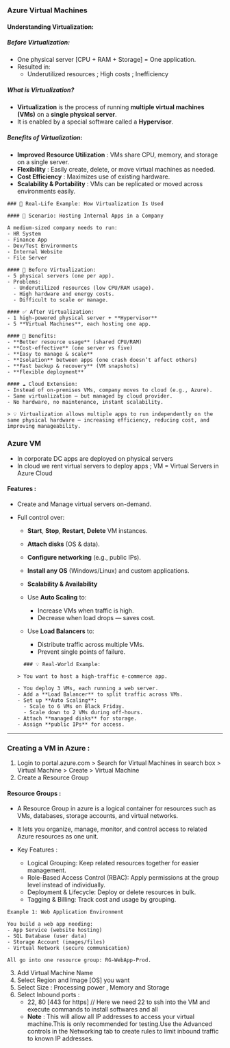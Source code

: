 ### Azure Virtual Machines 

#### Understanding Virtualization:

##### Before Virtualization:
- One physical server [CPU + RAM + Storage] = One application.
- Resulted in:
  - Underutilized resources ; High costs ; Inefficiency

##### What is Virtualization?
  - **Virtualization** is the process of running **multiple virtual machines (VMs)** on a **single physical server**.
  - It is enabled by a special software called a **Hypervisor**.

##### Benefits of Virtualization:
- **Improved Resource Utilization** : VMs share CPU, memory, and storage on a single server.
- **Flexibility**  : Easily create, delete, or move virtual machines as needed.
- **Cost Efficiency**  : Maximizes use of existing hardware.
- **Scalability & Portability**  : VMs can be replicated or moved across environments easily.

```
### 🧩 Real-Life Example: How Virtualization Is Used

#### 🏢 Scenario: Hosting Internal Apps in a Company

A medium-sized company needs to run:
- HR System
- Finance App
- Dev/Test Environments
- Internal Website
- File Server

#### 🔴 Before Virtualization:
- 5 physical servers (one per app).
- Problems:
  - Underutilized resources (low CPU/RAM usage).
  - High hardware and energy costs.
  - Difficult to scale or manage.

#### ✅ After Virtualization:
- 1 high-powered physical server + **Hypervisor**
- 5 **Virtual Machines**, each hosting one app.

#### 🎯 Benefits:
- **Better resource usage** (shared CPU/RAM)
- **Cost-effective** (one server vs five)
- **Easy to manage & scale**
- **Isolation** between apps (one crash doesn’t affect others)
- **Fast backup & recovery** (VM snapshots)
- **Flexible deployment**

#### ☁️ Cloud Extension:
- Instead of on-premises VMs, company moves to cloud (e.g., Azure).
- Same virtualization — but managed by cloud provider.
- No hardware, no maintenance, instant scalability.

> 💡 Virtualization allows multiple apps to run independently on the same physical hardware — increasing efficiency, reducing cost, and improving manageability.

```

### Azure VM 

- In corporate DC apps are deployed on physical servers
- In cloud we rent virtual servers to deploy apps ;  VM = Virtual Servers in Azure Cloud

#### Features :
- Create and Manage virtual servers on-demand.
- Full control over:
  - **Start**, **Stop**, **Restart**, **Delete** VM instances.
  - **Attach disks** (OS & data).
  - **Configure networking** (e.g., public IPs).
  - **Install any OS** (Windows/Linux) and custom applications.
    
  - **Scalability & Availability**
  - Use **Auto Scaling** to:
    - Increase VMs when traffic is high.
    - Decrease when load drops — saves cost.

  - Use **Load Balancers** to:
    - Distribute traffic across multiple VMs.
    - Prevent single points of failure.

  ```
    ### 💡 Real-World Example:
  
  > You want to host a high-traffic e-commerce app.
  
  - You deploy 3 VMs, each running a web server.
  - Add a **Load Balancer** to split traffic across VMs.
  - Set up **Auto Scaling**:
    - Scale to 6 VMs on Black Friday.
    - Scale down to 2 VMs during off-hours.
  - Attach **managed disks** for storage.
  - Assign **public IPs** for access.
  
  ```

 ----
    
### Creating a VM in Azure :

1. Login to portal.azure.com > Search for Virtual Machines in search box > Virtual Machine > Create > Virtual Machine
2. Create a Resource Group

#### Resource Groups : 

- A Resource Group in azure is a logical container for resources such as VMs, databases, storage accounts, and virtual networks.
- It lets you organize, manage, monitor, and control access to related Azure resources as one unit.

- Key Features :
  - Logical Grouping: Keep related resources together for easier management.
  - Role-Based Access Control (RBAC): Apply permissions at the group level instead of individually.
  - Deployment & Lifecycle: Deploy or delete resources in bulk.
  - Tagging & Billing: Track cost and usage by grouping.

```
Example 1: Web Application Environment

You build a web app needing:
- App Service (website hosting)
- SQL Database (user data)
- Storage Account (images/files)
- Virtual Network (secure communication)

All go into one resource group: RG-WebApp-Prod.

```

3. Add Virtual Machine Name
4. Select Region and Image [OS] you want
5. Select Size : Processing power , Memory and Storage
6. Select Inbound ports :
   - 22, 80 [443 for https] // Here we need 22 to ssh into the VM and execute commands to install softwares and all
   - **Note** : This will allow all IP addresses to access your virtual machine.This is only recommended for testing.Use the Advanced controls in the Networking tab to create rules to limit inbound traffic to known IP addresses.  
   
